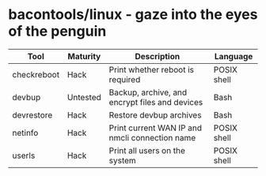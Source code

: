 bacontools/linux - gaze into the eyes of the penguin
====================================================
| Tool        | Maturity | Description                                    | Language    |
|-------------|----------|------------------------------------------------|-------------|
| checkreboot | Hack     | Print whether reboot is required               | POSIX shell |
| devbup      | Untested | Backup, archive, and encrypt files and devices | Bash        |
| devrestore  | Hack     | Restore devbup archives                        | Bash        |
| netinfo     | Hack     | Print current WAN IP and nmcli connection name | POSIX shell |
| userls      | Hack     | Print all users on the system                  | POSIX shell |
